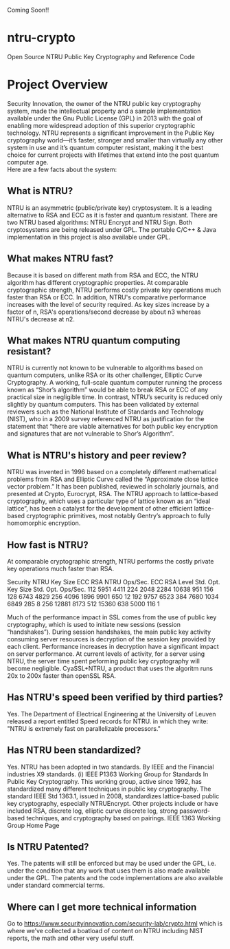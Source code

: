 Coming Soon!!

ntru-crypto
===========

Open Source NTRU Public Key Cryptography and Reference Code

Project Overview
================
Security Innovation, the owner of the NTRU public key cryptography system, made the intellectual property and a sample implementation available under the Gnu Public License (GPL) in 2013 with the goal of enabling more widespread adoption of this superior cryptographic technology.  NTRU represents a significant improvement in the Public Key cryptography world—it’s faster, stronger and smaller than virtually any other system in use and it’s quantum computer resistant, making it the best choice for current projects with lifetimes that extend into the post quantum computer age.  
Here are a few facts about the system:

What is NTRU?
-------------
NTRU is an asymmetric (public/private key) cryptosystem.  It is a leading alternative to RSA and ECC as it is faster and quantum resistant.  There are two NTRU based algorithms:  NTRU Encrypt and NTRU Sign.  Both cryptosystems are being released under GPL. The portable C/C++ & Java implementation in this project is also available under GPL.

What makes NTRU fast?
---------------------
Because it is based on different math from RSA and ECC, the NTRU algorithm has different cryptographic properties.   At comparable cryptographic strength, NTRU performs costly private key operations much faster than RSA or ECC.  In addition, NTRU's comparative performance increases with the level of security required.  As key sizes increase by a factor of n, RSA's operations/second decrease by about n3 whereas NTRU's decrease at n2.

What makes NTRU quantum computing resistant?
--------------------------------------------
NTRU is currently not known to be vulnerable to algorithms based on quantum computers, unlike RSA or its other challenger, Elliptic Curve Cryptography. A working, full-scale quantum computer running the process known as “Shor’s algorithm” would be able to break RSA or ECC of any practical size in negligible time. In contrast, NTRU’s security is reduced only slightly by quantum computers. This has been validated by external reviewers such as the National Institute of Standards and Technology (NIST), who in a 2009 survey referenced NTRU as justification for the statement that “there are viable alternatives for both public key encryption and signatures that are not vulnerable to Shor’s Algorithm”.

What is NTRU's history and peer review?
---------------------------------------
NTRU was invented in 1996 based on a completely different mathematical problems from RSA and Elliptic Curve called the “Approximate close lattice vector problem.”  It has been published, reviewed in scholarly journals, and presented at Crypto, Eurocrypt, RSA. The NTRU approach to lattice-based cryptography, which uses a particular type of lattice known as an “ideal lattice”, has been a catalyst for the development of other efficient lattice-based cryptographic primitives, most notably Gentry’s approach to fully homomorphic encryption.

How fast is NTRU?
-----------------
At comparable cryptographic strength, NTRU performs the costly private key operations much faster than RSA. 

Security  NTRU Key Size     ECC   RSA     NTRU Ops/Sec.   ECC   RSA
Level     Std.    Opt.       Key Size     Std.    Opt.     Ops/Sec.
112       5951	  4411	    224	  2048	  2284	  10638	  951	  156
128	      6743	  4829	    256	  4096	  1896	  9901	  650	  12
192	      9757	  6523	    384	  7680	  1034	  6849	  285	  8
256	      12881	  8173	    512	  15360	  638	    5000	  116	  1


Much of the performance impact in SSL comes from the use of public key cryptography, which is used to initiate new sessions (session “handshakes”).  During session handshakes, the main public key activity consuming server resources is decryption of the session key provided by each client.  Performance increases in decryption have a significant impact on server performance. At current levels of activity, for a server using NTRU, the server time spent peforming public key cryptography will become negligible. CyaSSL+NTRU, a product that uses the algoritm runs 20x to 200x faster than openSSL RSA.

Has NTRU's speed been verified by third parties?
------------------------------------------------
Yes.  The Department of Electrical Engineering at the University of Leuven released a report entitled Speed records for NTRU. in which they write: "NTRU is extremely fast on parallelizable processors."

Has NTRU been standardized?
---------------------------
Yes.  NTRU has been adopted in two standards.  By IEEE and the Financial industries X9 standards.
(i) IEEE P1363 Working Group for Standards In Public Key Cryptography. This working group, active since 1992, has standardized many different techniques in public key cryptography. The standard IEEE Std 1363.1, issued in 2008, standardizes lattice-based public key cryptography, especially NTRUEncrypt. Other projects include or have included RSA, discrete log, elliptic curve discrete log, strong password-based techniques, and cryptography based on pairings.  IEEE 1363 Working Group Home Page

Is NTRU Patented?
-----------------
Yes. The patents will still be enforced but may be used under the GPL, i.e. under the condition that any work that uses them is also made available under the GPL. The patents and the code implementations are also available under standard commercial terms.

Where can I get more technical information
------------------------------------------
Go to https://www.securityinnovation.com/security-lab/crypto.html which is where we’ve collected a boatload of content on NTRU including NIST reports, the math and other very useful stuff.
